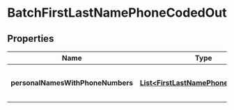 
# BatchFirstLastNamePhoneCodedOut

## Properties
Name | Type | Description | Notes
------------ | ------------- | ------------- | -------------
**personalNamesWithPhoneNumbers** | [**List&lt;FirstLastNamePhoneCodedOut&gt;**](FirstLastNamePhoneCodedOut.md) | Classified phone-coded names |  [optional]




